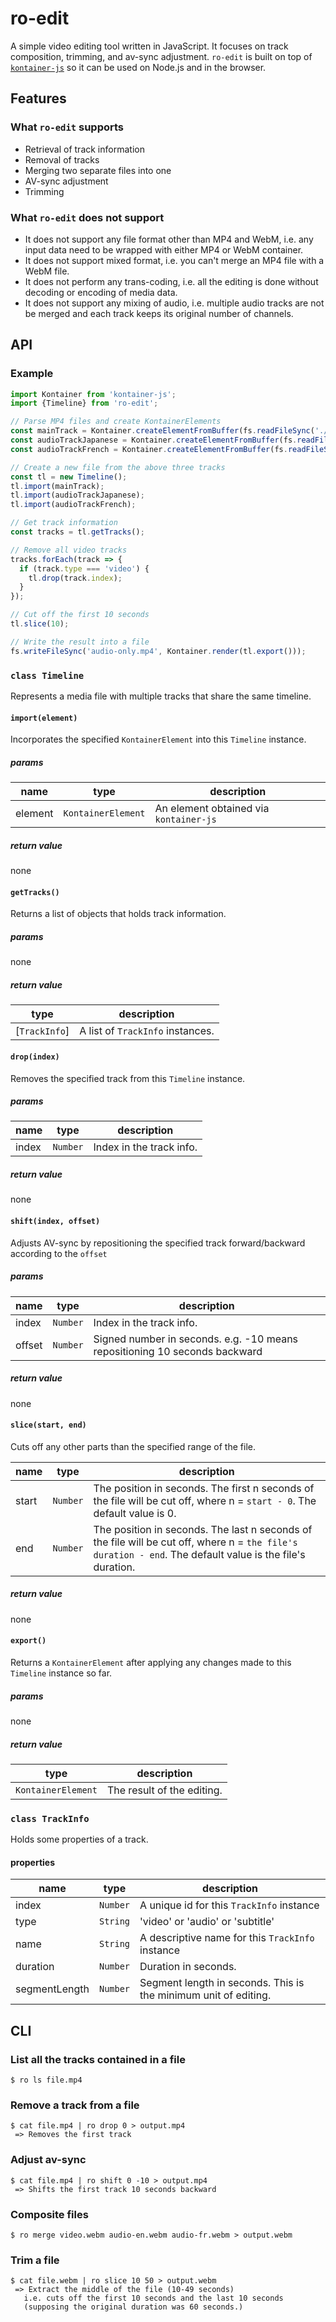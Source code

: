 # ro-edit
A simple video editing tool written in JavaScript. It focuses on track composition, trimming, and av-sync adjustment. `ro-edit` is built on top of [`kontainer-js`](https://www.npmjs.com/package/kontainer-js) so it can be used on Node.js and in the browser.

## Features

### What `ro-edit` supports
* Retrieval of track information
* Removal of tracks
* Merging two separate files into one
* AV-sync adjustment
* Trimming

### What `ro-edit` does not support
* It does not support any file format other than MP4 and WebM, i.e. any input data need to be wrapped with either MP4 or WebM container.
* It does not support mixed format, i.e. you can't merge an MP4 file with a WebM file.
* It does not perform any trans-coding, i.e. all the editing is done without decoding or encoding of media data.
* It does not support any mixing of audio, i.e. multiple audio tracks are not be merged and each track keeps its original number of channels.

## API

### Example
```js
import Kontainer from 'kontainer-js';
import {Timeline} from 'ro-edit';

// Parse MP4 files and create KontainerElements
const mainTrack = Kontainer.createElementFromBuffer(fs.readFileSync('./video.mp4'));
const audioTrackJapanese = Kontainer.createElementFromBuffer(fs.readFileSync('./audio-jp.mp4'));
const audioTrackFrench = Kontainer.createElementFromBuffer(fs.readFileSync('./audio-fr.mp4'));

// Create a new file from the above three tracks
const tl = new Timeline();
tl.import(mainTrack);
tl.import(audioTrackJapanese);
tl.import(audioTrackFrench);

// Get track information
const tracks = tl.getTracks();

// Remove all video tracks
tracks.forEach(track => {
  if (track.type === 'video') {
    tl.drop(track.index);
  }
});

// Cut off the first 10 seconds
tl.slice(10);

// Write the result into a file
fs.writeFileSync('audio-only.mp4', Kontainer.render(tl.export()));

```

### `class Timeline`
Represents a media file with multiple tracks that share the same timeline.

#### `import(element)`
Incorporates the specified `KontainerElement` into this `Timeline` instance.

##### params

| name | type | description |
|---|---|---|
| element | `KontainerElement` | An element obtained via `kontainer-js` |

##### return value
none

#### `getTracks()`
Returns a list of objects that holds track information.

##### params
none

##### return value
| type | description |
|---|---|
| [`TrackInfo`] | A list of `TrackInfo` instances. |

#### `drop(index)`
Removes the specified track from this `Timeline` instance.

##### params
| name | type | description |
|---|---|---|
| index  | `Number` | Index in the track info. |

##### return value
none

#### `shift(index, offset)`
Adjusts AV-sync by repositioning the specified track forward/backward according to the `offset`

##### params
| name | type | description |
|---|---|---|
| index  | `Number` | Index in the track info. |
| offset  | `Number` | Signed number in seconds. e.g. -10 means repositioning 10 seconds backward |

##### return value
none

#### `slice(start, end)`
Cuts off any other parts than the specified range of the file.

| name | type | description |
|---|---|---|
| start  | `Number` | The position in seconds. The first n seconds of the file will be cut off, where n = `start - 0`. The default value is 0. |
| end  | `Number` | The position in seconds. The last n seconds of the file will be cut off, where n = `the file's duration - end`. The default value is the file's duration. |

##### return value
none

#### `export()`
Returns a `KontainerElement` after applying any changes made to this `Timeline` instance so far.

##### params
none

##### return value
| type | description |
|---|---|
| `KontainerElement` | The result of the editing. |

### `class TrackInfo`
Holds some properties of a track.

#### properties
| name | type | description |
|---|---|---|
| index  | `Number` | A unique id for this `TrackInfo` instance |
| type  | `String` | 'video' or 'audio' or 'subtitle' |
| name  | `String` | A descriptive name for this `TrackInfo` instance |
| duration  | `Number` | Duration in seconds. |
| segmentLength  | `Number` | Segment length in seconds. This is the minimum unit of editing. |

## CLI

### List all the tracks contained in a file
```
$ ro ls file.mp4
```

### Remove a track from a file
```
$ cat file.mp4 | ro drop 0 > output.mp4
 => Removes the first track
```

### Adjust av-sync
```
$ cat file.mp4 | ro shift 0 -10 > output.mp4
 => Shifts the first track 10 seconds backward
```

### Composite files
```
$ ro merge video.webm audio-en.webm audio-fr.webm > output.webm
```

### Trim a file
```
$ cat file.webm | ro slice 10 50 > output.webm
 => Extract the middle of the file (10-49 seconds)
   i.e. cuts off the first 10 seconds and the last 10 seconds
   (supposing the original duration was 60 seconds.)
```
